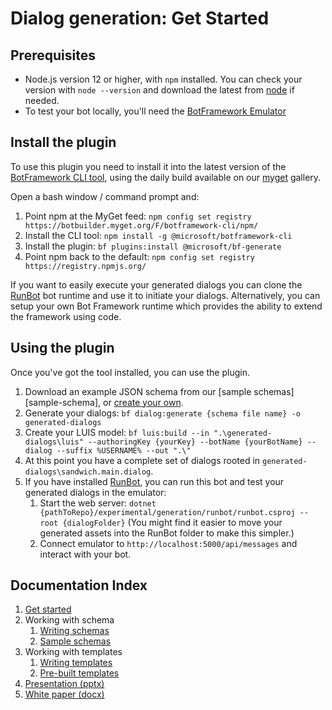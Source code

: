 # Dialog generation: Get Started

## Prerequisites

- Node.js version 12 or higher, with `npm` installed.
  You can check your version with `node --version` and download the latest from [node](https://nodejs.org/en/download/) if needed.
- To test your bot locally, you'll need the [BotFramework Emulator][emulator]

## Install the plugin

To use this plugin you need to install it into the latest version of the [BotFramework CLI tool][bf], using the daily build available on our [myget][myget] gallery.

Open a bash window / command prompt and:

1. Point npm at the MyGet feed: `npm config set registry https://botbuilder.myget.org/F/botframework-cli/npm/`
2. Install the CLI tool: `npm install -g @microsoft/botframework-cli`
3. Install the plugin: `bf plugins:install @microsoft/bf-generate`
4. Point npm back to the default: `npm config set registry https://registry.npmjs.org/`

If you want to easily execute your generated dialogs you can clone the [RunBot][runbot] bot runtime and use it to initiate your dialogs.
Alternatively, you can setup your own Bot Framework runtime which provides the ability to extend the framework using code.

## Using the plugin

Once you've got the tool installed, you can use the plugin.

1. Download an example JSON schema from our [sample schemas][sample-schema], or [create your own][schema].
2. Generate your dialogs: `bf dialog:generate {schema file name} -o generated-dialogs`
3. Create your LUIS model: `bf luis:build --in ".\generated-dialogs\luis" --authoringKey {yourKey} --botName {yourBotName} --dialog --suffix %USERNAME% --out ".\"`
4. At this point you have a complete set of dialogs rooted in `generated-dialogs\sandwich.main.dialog`.
5. If you have installed [RunBot][runbot], you can run this bot and test your generated dialogs in the emulator:
   1. Start the web server: `dotnet {pathToRepo}/experimental/generation/runbot/runbot.csproj --root {dialogFolder}`
     (You might find it easier to move your generated assets into the RunBot folder to make this simpler.)
   2. Connect emulator to `http://localhost:5000/api/messages` and interact with your bot.

## Documentation Index

1. [Get started][start]
1. Working with schema
    1. [Writing schemas][schema]
    1. [Sample schemas][sample-schemas]
1. Working with templates
    1. [Writing templates][templates-overview]
    1. [Pre-built templates][templates]
1. [Presentation (pptx)](2020%20Feb%20MVP%20Generated%20Dialogs.pptx)
1. [White paper (docx)](Generating%20Dialogs%20from%20Schema,%20APIs%20and%20Databases.docx)

[schema]:bot-schema.md
[templates]:../generator/templates
[templates-overview]:templates.md
[start]:get-started.md
[sample-schemas]:example-schemas
[bf]:https://github.com/microsoft/botframework-cli
[myget]:https://botbuilder.myget.org/gallery
[emulator]:https://github.com/Microsoft/BotFramework-Emulator
[runbot]:../runbot/
